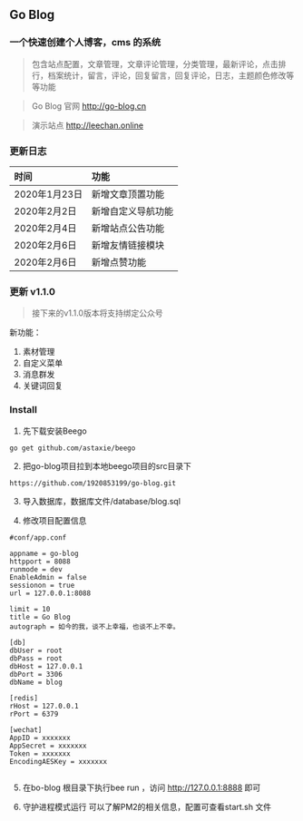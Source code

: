 ## Go Blog
### 一个快速创建个人博客，cms 的系统

>  包含站点配置，文章管理，文章评论管理，分类管理，最新评论，点击排行，档案统计，留言，评论，回复留言，回复评论，日志，主题颜色修改等等功能

> Go Blog 官网 http://go-blog.cn

> 演示站点 http://leechan.online

### 更新日志
|时间|功能|
|:---|:---|
|2020年1月23日|新增文章顶置功能|
|2020年2月2日|新增自定义导航功能|
|2020年2月4日|新增站点公告功能|
|2020年2月6日|新增友情链接模块|
|2020年2月6日|新增点赞功能|

### 更新 v1.1.0
> 接下来的v1.1.0版本将支持绑定公众号

新功能：
1. 素材管理
1. 自定义菜单
2. 消息群发
3. 关键词回复

### Install 
1. 先下载安装Beego

```
go get github.com/astaxie/beego
```

2. 把go-blog项目拉到本地beego项目的src目录下

```
https://github.com/1920853199/go-blog.git
```

3. 导入数据库，数据库文件/database/blog.sql

4. 修改项目配置信息

```
#conf/app.conf

appname = go-blog
httpport = 8088
runmode = dev
EnableAdmin = false
sessionon = true
url = 127.0.0.1:8088

limit = 10
title = Go Blog
autograph = 如今的我，谈不上幸福，也谈不上不幸。

[db]
dbUser = root
dbPass = root
dbHost = 127.0.0.1
dbPort = 3306
dbName = blog

[redis]
rHost = 127.0.0.1
rPort = 6379

[wechat]
AppID = xxxxxxx
AppSecret = xxxxxxx
Token = xxxxxxx
EncodingAESKey = xxxxxxx


```

5. 在bo-blog 根目录下执行bee run ，访问 http://127.0.0.1:8888 即可

6. 守护进程模式运行 可以了解PM2的相关信息，配置可查看start.sh 文件
